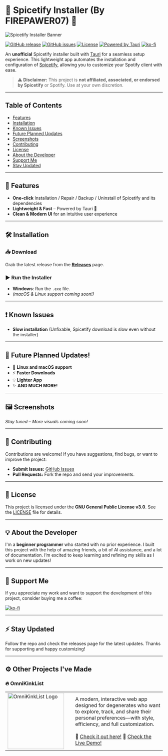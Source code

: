 # 🎵 Spicetify Installer (By FIREPAWER07) 🎵

![Spicetify Installer Banner](https://i.imgur.com/aVn70EB.png)

[![GitHub release](https://img.shields.io/github/release/FIREPAWER07/SpicetifyInstaller.svg)](https://github.com/FIREPAWER07/SpicetifyInstaller/releases/latest)
[![GitHub issues](https://img.shields.io/github/issues/FIREPAWER07/SpicetifyInstaller.svg)](https://github.com/FIREPAWER07/SpicetifyInstaller/issues)
[![License](https://img.shields.io/github/license/FIREPAWER07/SpicetifyInstaller.svg)](LICENSE)
[![Powered by Tauri](https://img.shields.io/badge/powered%20by-tauri-5f5fff.svg)](https://tauri.app/)
[![ko-fi](https://ko-fi.com/img/githubbutton_sm.svg)](https://ko-fi.com/D1D31CKA7D)

An **unofficial** Spicetify installer built with [Tauri](https://tauri.app/) for a seamless setup experience. This lightweight app automates the installation and configuration of [Spicetify](https://spicetify.app/), allowing you to customize your Spotify client with ease.

> **⚠ Disclaimer:** This project is **not affiliated, associated, or endorsed by Spicetify** or Spotify. Use at your own discretion.

---

## Table of Contents
- [Features](#-features)
- [Installation](#-installation)
- [Known Issues](#-known-issues)
- [Future Planned Updates](#-future-planned-updates)
- [Screenshots](#-screenshots)
- [Contributing](#-contributing)
- [License](#-license)
- [About the Developer](#-about-the-developer)
- [Support Me](#-support-me)
- [Stay Updated](#-stay-updated)

---

## 🚀 Features
- **One-click** Installation / Repair / Backup / Uninstall of Spicetify and its dependencies
- **Lightweight & Fast** – Powered by Tauri 🦀
- **Clean & Modern UI** for an intuitive user experience

---

## 🛠 Installation

### 📥 Download
Grab the latest release from the **[Releases](https://github.com/FIREPAWER07/SpicetifyInstaller/releases)** page.

### ▶ Run the Installer
- **Windows**: Run the `.exe` file.  
- *(macOS & Linux support coming soon!)*

---

## ❗ Known Issues
- **Slow installation** (Unfixable, Spicetify download is slow even without the installer)
---

## 🔮 Future Planned Updates!
- 🚀 **Linux and macOS support**
- ⚡ **Faster Downloads**
- 💡 **Lighter App**
- ✨ **AND MUCH MORE!**

---

## 🖼 Screenshots
*Stay tuned – More visuals coming soon!*

---

## 🤝 Contributing
Contributions are welcome! If you have suggestions, find bugs, or want to improve the project:
- **Submit Issues:** [GitHub Issues](https://github.com/FIREPAWER07/SpicetifyInstaller/issues)
- **Pull Requests:** Fork the repo and send your improvements.

---

## 📜 License
This project is licensed under the **GNU General Public License v3.0**. See the [LICENSE](LICENSE) file for details.

---

## 💡 About the Developer
I'm a **beginner programmer** who started with no prior experience. I built this project with the help of amazing friends, a bit of AI assistance, and a lot of documentation. I’m excited to keep learning and refining my skills as I work on new updates!

---

## 💖 Support Me
If you appreciate my work and want to support the development of this project, consider buying me a coffee:

[![ko-fi](https://ko-fi.com/img/githubbutton_sm.svg)](https://ko-fi.com/D1D31CKA7D)

---

## ⚡ Stay Updated
Follow the repo and check the releases page for the latest updates. Thanks for supporting and happy customizing!

---

## ⚙️ Other Projects I've Made  

### 🔥 OmniKinkList  

<table>
  <tr>
    <td width="200">
      <a href="https://github.com/FIREPAWER07/OmniKinkList">
        <img src="https://i.imgur.com/aTl3wv5.png" alt="OmniKinkList Logo" width="180">
      </a>
    </td>
    <td>
      A modern, interactive web app designed for degenerates who want to explore, track, and share their personal preferences—with style, efficiency, and full customization.  
      <br><br>
      🔗 <a href="https://github.com/FIREPAWER07/OmniKinkList">Check it out here!</a>
      🔗 <a href="https://FIREPAWER07.github.io/OmniKinkList/">Check the Live Demo!</a>
    </td>
  </tr>
</table>
